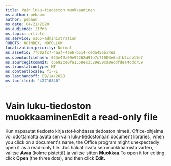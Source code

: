 ```yaml
---
title: Vain luku-tiedoston muokkaaminen
ms.author: pebaum
author: pebaum
ms.date: 04/21/2020
ms.audience: ITPro
ms.topic: article
ms.service: o365-administration
ROBOTS: NOINDEX, NOFOLLOW
localization_priority: Normal
ms.assetid: 7fd02fc7-4aaf-4ae6-b514-ceda456b74e2
ms.openlocfilehash: 023e42a09e92262d9fe7c7f003e6adfb2cdb11e7
ms.sourcegitcommit: c6692ce0fa1358ec3529e59ca0ecdfdea4cdc759
ms.translationtype: MT
ms.contentlocale: fi-FI
ms.lasthandoff: 09/14/2020
ms.locfileid: "47710840"
---
```

# <a name="edit-a-read-only-file"></a><span data-ttu-id="b6b4e-102">Vain luku-tiedoston muokkaaminen</span><span class="sxs-lookup"><span data-stu-id="b6b4e-102">Edit a read-only file</span></span>

<span data-ttu-id="b6b4e-103">Kun napsautat tiedosto kirjastot-kohdassa tiedoston nimeä, Office-ohjelma voi odottamatta avata sen vain luku-tiedostona.</span><span class="sxs-lookup"><span data-stu-id="b6b4e-103">In document libraries, when you click on a document's name, the Office program might unexpectedly open it as a read-only file.</span></span> <span data-ttu-id="b6b4e-104">Jos haluat avata sen muokkaamista varten, valitse **Avaa** (kolme pistettä) ja valitse sitten **Muokkaa.**</span><span class="sxs-lookup"><span data-stu-id="b6b4e-104">To open it for editing, click **Open** (the three dots), and then click **Edit.**</span></span>
  

